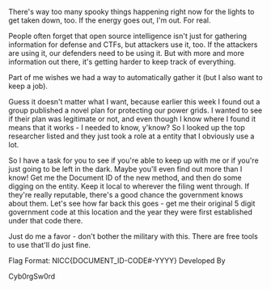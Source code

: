 There's way too many spooky things happening right now for the lights to get taken down, too. If the energy goes out, I'm out. For real.

People often forget that open source intelligence isn't just for gathering information for defense and CTFs, but attackers use it, too. If the attackers are using it, our defenders need to be using it. But with more and more information out there, it's getting harder to keep track of everything.

Part of me wishes we had a way to automatically gather it (but I also want to keep a job).

Guess it doesn't matter what I want, because earlier this week I found out a group published a novel plan for protecting our power grids. I wanted to see if their plan was legitimate or not, and even though I know where I found it means that it works - I needed to know, y'know? So I looked up the top researcher listed and they just took a role at a entity that I obviously use a lot.

So I have a task for you to see if you're able to keep up with me or if you're just going to be left in the dark. Maybe you'll even find out more than I know! Get me the Document ID of the new method, and then do some digging on the entity. Keep it local to wherever the filing went through. If they're really reputable, there's a good chance the government knows about them. Let's see how far back this goes - get me their original 5 digit government code at this location and the year they were first established under that code there.

Just do me a favor - don't bother the military with this. There are free tools to use that'll do just fine.

Flag Format: NICC{DOCUMENT_ID-CODE#-YYYY}
Developed By

Cyb0rgSw0rd
